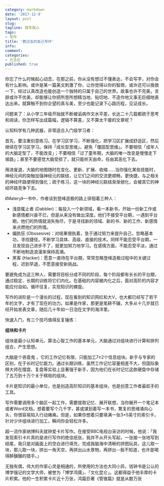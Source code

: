 ```yaml
---
category: markdown
date: '2017-12-9'
layout: post
slug: 
tagline: 我写我心
tags:
- 写作
title: '教过去的自己写作'
info: 
comment: 
categories: 
- 方法论
published: true
---
```


你忘了什么时候起心动念，在那之前，你从没有想过不懂表达，不会写字，对你会有什么影响。或许是某一篇美文刺激了你，让你觉得以你的智商，或许还可以挽救一下，经过认真改造也能创造一个独特的只属于自己的世界。故事也许不完美，言辞或许不优美，却能够让你把所思所想精当地、贴切地、不造作地又事无巨细地表达出来。就算触不到你企望的真与美，至少也能记录下心路历程，见证成长。

问题来了：从小学三年级开始就不断被诟病作文水平差，长达二十几载都疏于思考和阅读，你怎样写出成篇幅，逻辑不算差，又不算太干瘪的文章呢？

认知科学有几种武器，非常适合入门级学习者：

首先，要注重刻意练习。在学习区学习，不断强化，把学习区扩展成舒适区，然后继续在学习区学习。保持「成长型思维」，避免「僵固型思维」。不要相信「成年人的大脑定型了，不能改变」；不要相信「过了童年期，大脑的唯一改变是慢慢走下坡路」；甚至不要感觉大脑受损了，就只能听天由命，任由其恶化下去。

用进废退，大脑的地图随时在变化、更新、扩展、收缩……当你强化某些技能时，神经元间的突触加强神经元的联结，让它们之间的交流更顺畅，更快捷，与之相关的神经环路便得到强化；疏于练习，这一块的神经元联结渐渐弱化，会被其它的神经环路竞争下去。

《Matery》一书中，作者谈到登峰造极的路上徘徊着三种人：

- 浅尝辄止者 (Dabbler)：每投入一个新领域，看一本新书，开始一份新工作或新感情都兴奋不已，但是从来没有做出深度。他们不接受平台期，一遇到平台期，他们的热情就消失殆尽，于是寻找新的领域、新的书、新的工作、新感情来点燃他们的热情。
- 偏执狂 (Obssesive)：对结果很执着，急于通过努力来提升自己，忽略基本功，寻找捷径，不断学习具体、高级、直接的技术。同样不能忍受平台期，一旦发现自己进步不了，就更加努力地学习。在感情方面，不能忍受平淡，通过不断地制造浪漫来保持高潮。
 - 黑客 (Hacker)：愿意一直待在平台期，常常忽略登峰造极过程中的关键过程，迟到早退，不愿意接受新挑战。  

要避免成为这三种人，需要将目标分成不同的阶段，每个阶段都有长长的平台期，通过稳定、长期的训练将它们内化。在基础的内容被内化之后，面对高阶的内容才能应付自如。循环往复，实现知识的螺旋。

写作的进阶是一个漫长的过程，现在看到的知识网红和大V，也大都已经写了若干年的文字，才有了现在的功力。如果是作家，那更是笔耕不辍，大多从十几岁就已经开始发表文章，随后几十年如一日泡在文字的海洋里。

快速入门，有三个技巧值得反复锤炼：

**组块和卡片**

组块是最小认知单元，算法心智工作的基本单元，大脑通过对组块进行计算和排列组合，产生思想。

大脑是个吝啬鬼 ，它的工作记忆有限，只能加工7±2个信息组块。新手与专家的区别，在于长时记忆能力。通过长期训练，虽然工作记忆容量相差不大，但国际象棋大师在摆盘、复盘等实验上显著强于新手，因为他们在长时记忆这款硬盘中存储了五万到十万个关于棋局的组块。

卡片是知识的最小单位，也是创造高阶知识的基本组块，也是创意工作者最趁手的工具。

写作需要调用多个脑区一起工作，需要提取记忆、展开联想，当你展开一个笔记本或者Word文档，想着要写个几千字，甚或谋划着写一本书，繁复的思绪涌向心头，你很容易陷入行动瘫痪。但是，如果你想着只要填满一张3×5英寸的索引卡，针对少许组块进行加工，瞬间你会轻松许多。

超一流作家纳博科夫就钟爱卡片写作。在接受BBC电视台采访的时候，他说：「我发现索引卡片真的是进行写作的绝佳纸张，我并不从开头写起，一张接一张地写到结尾，我只是对画面上的空白进行填充，完成我脑海中清晰的拼图玩具，这儿取一块，那儿取一块，拼出一角天空，再拼出山水景物，再拼出--我不知道，也许是喝得醉醺醺的猎手。」

无独有偶，伟大的作家心灵是相通的，所使用的方法也大同小异。钱钟书是公认的博学强记的文学大师，被誉为「博学鸿儒」、「文化昆仑」。这都得益于他丰厚的卡片积累。他的一生积累卡片近十万张，鸿篇巨著《管锥篇》就是从数万张
